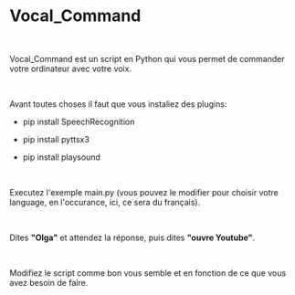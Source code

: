 <h1>Vocal_Command</h1>
<br>
<p>Vocal_Command est un script en Python qui vous permet de commander votre ordinateur avec votre voix.</p>
<br>
<p>Avant toutes choses il faut que vous instaliez des plugins:</p>

- pip install SpeechRecognition

- pip install pyttsx3

- pip install playsound

<br>
<p>Executez l'exemple main.py (vous pouvez le modifier pour choisir votre language, en l'occurance, ici, ce sera du français).</p>
<br>
<p>Dites <b>"Olga"</b> et attendez la réponse, puis dites <b>"ouvre Youtube"</b>.</p>
<br>
<p>Modifiez le script comme bon vous semble et en fonction de ce que vous avez besoin de faire.</p>
